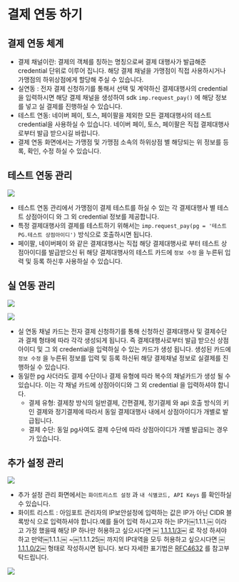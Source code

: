 # 결제 연동 하기

## 결제 연동 체계

* 결제 채널이란: 결제의 객체를 칭하는 명칭으로써 결제 대행사가 발급해준 credential 단위로 이루어 집니다. 해당 결제 채널을 가맹점이 직접 사용하시거나 가맹점의 하위상점에게 할당해 주실 수 있습니다.
* 실연동 : 전자 결제 신청하기를 통해서 선택 및 계약하신 결제대행사의 credential을 입력하시면 해당 결제 채널을 생성하여 sdk `imp.request_pay()` 에 해당 정보를 넣고 실 결제를 진행하실 수 있습니다.
* 테스트 연동: 네이버 페이, 토스, 페이팔을 제외한 모든 결제대행사의 테스트 credential을 사용하실 수 있습니다. 네이버 페이, 토스, 페이팔은 직접 결제대행사로부터 발급 받으시길 바랍니다.
* 결제 연동 화면에서는 가맹점 및 가맹점 소속의 하위상점 별 해당되는 위 정보를 등록, 확인, 수정 하실 수 있습니다.&#x20;

## 테스트 연동 관리&#x20;

![](<../../.gitbook/assets/image (25) (1).png>)

* 테스트 연동 관리에서 가맹점이 결제 테스트를 하실 수 있는 각 결제대행사 별 테스트 상점아이디 와 그 외 credential 정보를 제공합니다.&#x20;
* 특정 결제대행사의 결제를 테스트하기 위해서는 `imp.request_pay(pg = '테스트 PG.테스트 상점아이디')` 방식으로 호출하시면 됩니다.&#x20;
* 페이팔, 네이버페이 와 같은 결제대행사는 직접 해당 결제대행사로 부터 테스트 상점아이디를 발급받으신 뒤 해당 결제대행사의 테스트 카드에 `정보 수정` 을 누른뒤 입력 및 등록 하신후 사용하실 수 있습니다.&#x20;

## 실 연동 관리

![](<../../.gitbook/assets/image (13) (1).png>)

![](<../../.gitbook/assets/image (20).png>)

* 실 연동 채널 카드는 전자 결제 신청하기를 통해 신청하신 결제대행사 및 결제수단 과 결제 형태에 따라 각각 생성되게 됩니다. 즉 결제대행사로부터 발급 받으신 상점아이디 및 그 외 credential을 입력하실 수 있는 카드가 생성 됩니다. 생성된 카드에 `정보 수정` 을 누른뒤 정보를 입력 및 등록 하신뒤 해당 결제채널 정보로 실결제를 진행하실 수 있습니다.&#x20;
* 동일한 pg 사더라도 결제 수단이나 결제 유형에 따라 복수의 채널카드가 생성 될 수 있습니다. 이는 각 채널 카드에 상점아이디와 그 외 credential 을 입력하셔야 합니다.&#x20;
  * 결제 유형: 결제창 방식의 일반결제, 간편결제, 정기결제 와 api 호출 방식의 키인 결제와 정기결제에 따라서 동일 결제대행사 내에서 상점아이디가 개별로 발급됩니다.&#x20;
  * 결제 수단: 동일 pg사여도 결제 수단에 따라 상점아이디가 개별 발급되는 경우가 있습니다.&#x20;

## 추가 설정 관리&#x20;

![](<../../.gitbook/assets/image (27).png>)

* 추가 설정 관리 화면에서는 `화이트리스트 설정` 과 `내 식별코드, API Keys` 를 확인하실 수 있습니다.&#x20;
* 화이트 리스트 : 아임포트 관리자의 IP보안설정에 입력하는 값은 IP가 아닌 CIDR 블록방식 으로 입력하셔야 합니다.예를 들어 입력 하시고자 하는 IP가￼1.1.1.￼ 이라고 가정 했을때 해당 IP 하나만 허용하고 싶으시다면  ￼ [1.1.1.1/3](http://1.1.1.1/3)￼ 로 작성 하셔야 하고 만약￼1.1.1.￼ \~￼1.1.1.25￼ 까지의 IP대역을 모두 허용하고 싶으시다면 ￼[1.1.1.0/2](http://1.1.1.0/2)￼  형태로 작성하시면 됩니다. 보다 자세한 표기법은 [RFC4632](https://tools.ietf.org/html/rfc4632) 를 참고부탁드립니다.

![](<../../.gitbook/assets/image (12).png>)
